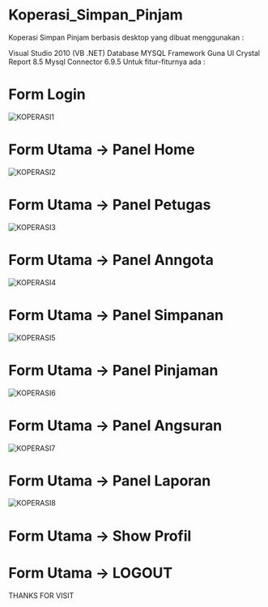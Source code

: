# Koperasi_Simpan_Pinjam
Koperasi Simpan Pinjam berbasis desktop yang dibuat menggunakan :

Visual Studio 2010 (VB .NET)
Database MYSQL
Framework Guna UI
Crystal Report 8.5
Mysql Connector 6.9.5
Untuk fitur-fiturnya ada :

# Form Login
![KOPERASI1](https://user-images.githubusercontent.com/62456215/88449616-71db1c00-ce72-11ea-9f50-a4ab2597dd94.png)

# Form Utama -> Panel Home
![KOPERASI2](https://user-images.githubusercontent.com/62456215/88449618-77386680-ce72-11ea-8462-51ac9efe96c7.png)

# Form Utama -> Panel Petugas
![KOPERASI3](https://user-images.githubusercontent.com/62456215/88449620-78699380-ce72-11ea-938e-5bc75a36ad43.png)

# Form Utama -> Panel Anngota
![KOPERASI4](https://user-images.githubusercontent.com/62456215/88449621-7a335700-ce72-11ea-934a-0be9d1042e7b.png)

# Form Utama -> Panel Simpanan
![KOPERASI5](https://user-images.githubusercontent.com/62456215/88449623-7b648400-ce72-11ea-9112-ff8fc0d01e27.png)

# Form Utama -> Panel Pinjaman
![KOPERASI6](https://user-images.githubusercontent.com/62456215/88449624-7bfd1a80-ce72-11ea-89d9-bee1c7c01bee.png)

# Form Utama -> Panel Angsuran
![KOPERASI7](https://user-images.githubusercontent.com/62456215/88449625-7dc6de00-ce72-11ea-8e85-595a3c3b7931.png)

# Form Utama -> Panel Laporan
![KOPERASI8](https://user-images.githubusercontent.com/62456215/88449628-7ef80b00-ce72-11ea-9cce-f685261480d6.png)

# Form Utama -> Show Profil


# Form Utama -> LOGOUT


THANKS FOR VISIT

